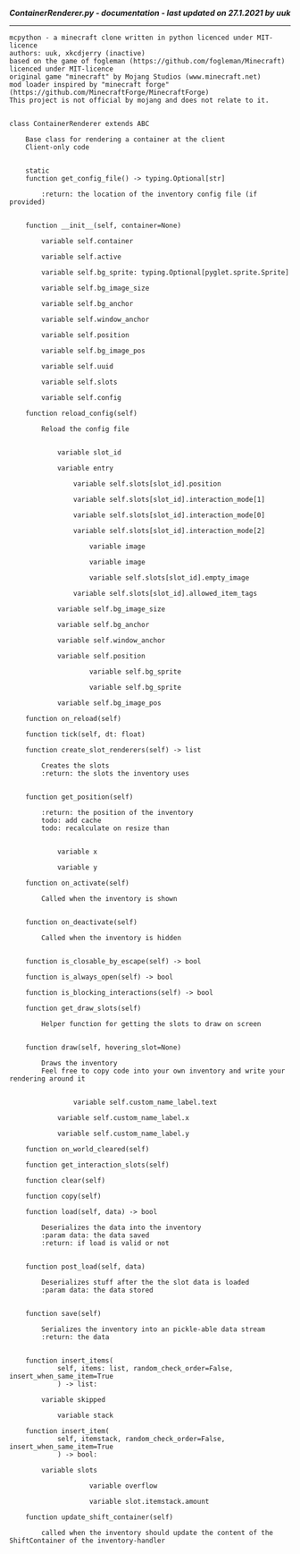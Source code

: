 ***ContainerRenderer.py - documentation - last updated on 27.1.2021 by uuk***
___

    mcpython - a minecraft clone written in python licenced under MIT-licence
    authors: uuk, xkcdjerry (inactive)
    based on the game of fogleman (https://github.com/fogleman/Minecraft) licenced under MIT-licence
    original game "minecraft" by Mojang Studios (www.minecraft.net)
    mod loader inspired by "minecraft forge" (https://github.com/MinecraftForge/MinecraftForge)
    This project is not official by mojang and does not relate to it.


    class ContainerRenderer extends ABC
        
        Base class for rendering a container at the client
        Client-only code


        static
        function get_config_file() -> typing.Optional[str]
            
            :return: the location of the inventory config file (if provided)


        function __init__(self, container=None)

            variable self.container

            variable self.active

            variable self.bg_sprite: typing.Optional[pyglet.sprite.Sprite]

            variable self.bg_image_size

            variable self.bg_anchor

            variable self.window_anchor

            variable self.position

            variable self.bg_image_pos

            variable self.uuid

            variable self.slots

            variable self.config

        function reload_config(self)
            
            Reload the config file


                variable slot_id

                variable entry

                    variable self.slots[slot_id].position

                    variable self.slots[slot_id].interaction_mode[1]

                    variable self.slots[slot_id].interaction_mode[0]

                    variable self.slots[slot_id].interaction_mode[2]

                        variable image

                        variable image

                        variable self.slots[slot_id].empty_image

                    variable self.slots[slot_id].allowed_item_tags

                variable self.bg_image_size

                variable self.bg_anchor

                variable self.window_anchor

                variable self.position

                        variable self.bg_sprite

                        variable self.bg_sprite

                variable self.bg_image_pos

        function on_reload(self)

        function tick(self, dt: float)

        function create_slot_renderers(self) -> list
            
            Creates the slots
            :return: the slots the inventory uses


        function get_position(self)
            
            :return: the position of the inventory
            todo: add cache
            todo: recalculate on resize than


                variable x

                variable y

        function on_activate(self)
            
            Called when the inventory is shown


        function on_deactivate(self)
            
            Called when the inventory is hidden


        function is_closable_by_escape(self) -> bool

        function is_always_open(self) -> bool

        function is_blocking_interactions(self) -> bool

        function get_draw_slots(self)
            
            Helper function for getting the slots to draw on screen


        function draw(self, hovering_slot=None)
            
            Draws the inventory
            Feel free to copy code into your own inventory and write your rendering around it


                    variable self.custom_name_label.text

                variable self.custom_name_label.x

                variable self.custom_name_label.y

        function on_world_cleared(self)

        function get_interaction_slots(self)

        function clear(self)

        function copy(self)

        function load(self, data) -> bool
            
            Deserializes the data into the inventory
            :param data: the data saved
            :return: if load is valid or not


        function post_load(self, data)
            
            Deserializes stuff after the the slot data is loaded
            :param data: the data stored


        function save(self)
            
            Serializes the inventory into an pickle-able data stream
            :return: the data


        function insert_items(
                self, items: list, random_check_order=False, insert_when_same_item=True
                ) -> list:

            variable skipped

                variable stack

        function insert_item(
                self, itemstack, random_check_order=False, insert_when_same_item=True
                ) -> bool:

            variable slots

                        variable overflow

                        variable slot.itemstack.amount

        function update_shift_container(self)
            
            called when the inventory should update the content of the ShiftContainer of the inventory-handler
